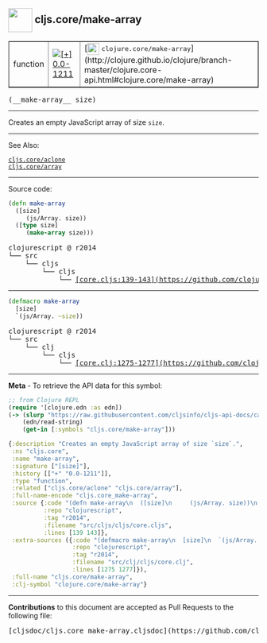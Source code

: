 ## <img width="48px" valign="middle" src="http://i.imgur.com/Hi20huC.png"> cljs.core/make-array

 <table border="1">
<tr>

<td>function</td>
<td><a href="https://github.com/cljsinfo/cljs-api-docs/tree/0.0-1211"><img valign="middle" alt="[+] 0.0-1211" src="https://img.shields.io/badge/+-0.0--1211-lightgrey.svg"></a> </td>
<td>
[<img height="24px" valign="middle" src="http://i.imgur.com/1GjPKvB.png"> <samp>clojure.core/make-array</samp>](http://clojure.github.io/clojure/branch-master/clojure.core-api.html#clojure.core/make-array)
</td>
</tr>
</table>

 <samp>
(__make-array__ size)<br>
</samp>

---

Creates an empty JavaScript array of size `size`.

---


See Also:

[`cljs.core/aclone`](cljs.core_aclone.md)<br>
[`cljs.core/array`](cljs.core_array.md)<br>

---


Source code:

```clj
(defn make-array
  ([size]
     (js/Array. size))
  ([type size]
     (make-array size)))
```

 <pre>
clojurescript @ r2014
└── src
    └── cljs
        └── cljs
            └── <ins>[core.cljs:139-143](https://github.com/clojure/clojurescript/blob/r2014/src/cljs/cljs/core.cljs#L139-L143)</ins>
</pre>


---

```clj
(defmacro make-array
  [size]
  `(js/Array. ~size))
```

 <pre>
clojurescript @ r2014
└── src
    └── clj
        └── cljs
            └── <ins>[core.clj:1275-1277](https://github.com/clojure/clojurescript/blob/r2014/src/clj/cljs/core.clj#L1275-L1277)</ins>
</pre>

---

__Meta__ - To retrieve the API data for this symbol:

```clj
;; from Clojure REPL
(require '[clojure.edn :as edn])
(-> (slurp "https://raw.githubusercontent.com/cljsinfo/cljs-api-docs/catalog/cljs-api.edn")
    (edn/read-string)
    (get-in [:symbols "cljs.core/make-array"]))
```

```clj
{:description "Creates an empty JavaScript array of size `size`.",
 :ns "cljs.core",
 :name "make-array",
 :signature ["[size]"],
 :history [["+" "0.0-1211"]],
 :type "function",
 :related ["cljs.core/aclone" "cljs.core/array"],
 :full-name-encode "cljs.core_make-array",
 :source {:code "(defn make-array\n  ([size]\n     (js/Array. size))\n  ([type size]\n     (make-array size)))",
          :repo "clojurescript",
          :tag "r2014",
          :filename "src/cljs/cljs/core.cljs",
          :lines [139 143]},
 :extra-sources ({:code "(defmacro make-array\n  [size]\n  `(js/Array. ~size))",
                  :repo "clojurescript",
                  :tag "r2014",
                  :filename "src/clj/cljs/core.clj",
                  :lines [1275 1277]}),
 :full-name "cljs.core/make-array",
 :clj-symbol "clojure.core/make-array"}

```

---

__Contributions__ to this document are accepted as Pull Requests to the following file:

 <pre>
[cljsdoc/cljs.core_make-array.cljsdoc](https://github.com/cljsinfo/cljs-api-docs/blob/master/cljsdoc/cljs.core_make-array.cljsdoc)
</pre>

